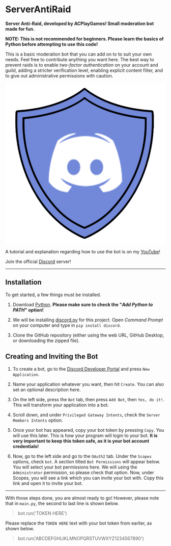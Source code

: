 # ServerAntiRaid
 
**Server Anti-Raid, developed by ACPlayGames! Small moderation bot made for fun.**

**NOTE: This is not recommended for beginners. Please learn the basics of Python before attempting to use this code!**

This is a basic moderation bot that you can add on to to suit your own needs. Feel free to contribute anything you want here. The best way to prevent raids is to enable *two-factor authentication* on your account and guild, adding a stricter verification level, enabling explicit content filter, and to give out administrative permissions with caution.

![AntiRaid Icon created by me!](AntiRaid.png)

A tutorial and explanation regarding how to use the bot is on my [YouTube](https://www.youtube.com/channel/UCDSHlAERINyHPbAkINm7OjQ)!

Join the official [Discord](https://discord.com/invite/ka35JqY) server!

---

## Installation
To get started, a few things must be installed.

1. Download [Python](https://www.python.org/downloads/). **Please make sure to check the "*Add Python to PATH*" option!**

2. We will be installing [discord.py](https://pypi.org/project/discord.py/) for this project. Open *Command Prompt* on your computer and type in `pip install discord`.

3. Clone the GitHub repository (either using the web URL, GitHub Desktop, or downloading the zipped file).

## Creating and Inviting the Bot

1. To create a bot, go to the [Discord Developer Portal](https://discord.com/developers/applications) and press `New Application`.

2. Name your application whatever you want, then hit `Create`. You can also set an optional description here.

3. On the left side, press the `Bot` tab, then press `Add Bot`, then `Yes, do it!`. This will transform your application into a bot.

4. Scroll down, and under `Privileged Gateway Intents`, check the `Server Members Intents` option.

5. Once your bot has appeared, copy your bot token by pressing `Copy`. You will use this later. This is how your program will login to your bot. **It is very important to keep this token safe, as it is your bot account credentials!**

6. Now, go to the left side and go to the `OAuth2` tab. Under the `Scopes` options, check `bot`. A section titled `Bot Permissions` will appear below. You will select your bot permissions here. We will using the `Administrator` permission, so please check that option. Now, under Scopes, you will see a link which you can invite your bot with. Copy this link and open it to invite your bot.

---

With those steps done, you are almost ready to go! However, please note that in `main.py`, the second to last line is shown below.

> bot.run('TOKEN HERE')

Please replace the `TOKEN HERE` text with your bot token from earlier, as shown below.

> bot.run('ABCDEFGHIJKLMNOPQRSTUVWXYZ1234567890')